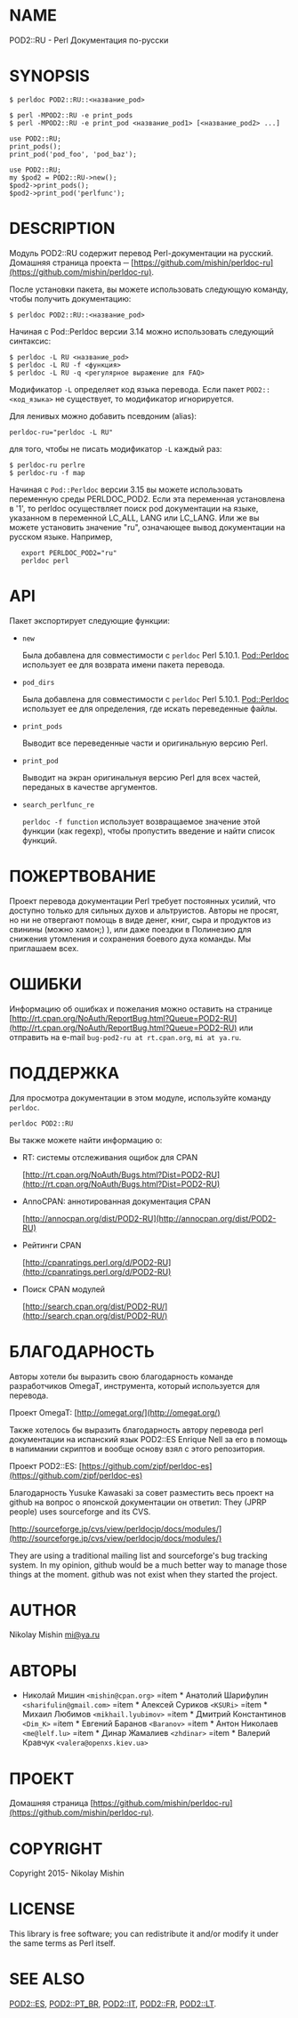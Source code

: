 # NAME

POD2::RU - Perl Документация по-русски

# SYNOPSIS

    $ perldoc POD2::RU::<название_pod>

    $ perl -MPOD2::RU -e print_pods
    $ perl -MPOD2::RU -e print_pod <название_pod1> [<название_pod2> ...]

    use POD2::RU;
    print_pods();
    print_pod('pod_foo', 'pod_baz');

    use POD2::RU;
    my $pod2 = POD2::RU->new();
    $pod2->print_pods();
    $pod2->print_pod('perlfunc');
                                                                                           

# DESCRIPTION

Модуль POD2::RU содержит перевод Perl-документации на русский. Домашняя страница проекта ─ [https://github.com/mishin/perldoc-ru](https://github.com/mishin/perldoc-ru). 

После установки пакета, вы можете использовать следующую команду, чтобы получить документацию:

    $ perldoc POD2::RU::<название_pod>

Начиная с Pod::Perldoc версии 3.14 можно использовать следующий синтаксис:

    $ perldoc -L RU <название_pod>
    $ perldoc -L RU -f <функция>
    $ perldoc -L RU -q <регулярное выражение для FAQ>

Модификатор  `-L` определяет код языка перевода. Если пакет `POD2::<код_языка>` не существует, то модификатор игнорируется.

Для ленивых можно добавить псевдоним (alias):

    perldoc-ru="perldoc -L RU"

для того, чтобы не писать модификатор  `-L` каждый раз:

    $ perldoc-ru perlre
    $ perldoc-ru -f map

Начиная с  `Pod::Perldoc` версии 3.15 вы можете использовать переменную среды PERLDOC\_POD2. Если эта переменная установлена в '1', то perldoc осуществляет поиск pod документации на языке, указанном в переменной LC\_ALL, LANG или LC\_LANG. Или же вы можете установить значение "ru", означающее вывод документации на русском языке. Например,

       export PERLDOC_POD2="ru"
       perldoc perl

# API

Пакет экспортирует следующие функции:

- `new`

    Была добавлена для совместимости с `perldoc` Perl 5.10.1.
    [Pod::Perldoc](https://metacpan.org/pod/Pod::Perldoc) использует ее для возврата имени пакета перевода.

- `pod_dirs`

    Была добавлена для совместимости с `perldoc` Perl 5.10.1.
    [Pod::Perldoc](https://metacpan.org/pod/Pod::Perldoc) использует ее для определения, где искать переведенные файлы.

- `print_pods`

    Выводит все переведенные части и оригинальную версию Perl.

- `print_pod`

    Выводит на экран оригинальнуя версию Perl для всех частей, переданых в качестве аргументов.

- `search_perlfunc_re`

    `perldoc -f function` использует возвращаемое значение этой функции (как regexp), чтобы пропустить введение и найти список функций.

# ПОЖЕРТВОВАНИЕ

Проект перевода документации Perl требует постоянных усилий, что доступно только для сильных духов и альтруистов.
Авторы не просят, но ни не отвергают помощь в виде денег, книг, сыра и продуктов из свинины (можно хамон;) ), или даже поездки в Полинезию для снижения утомления и сохранения боевого духа команды. Мы приглашаем всех.

# ОШИБКИ

Информацию об ошибках и пожелания можно оставить на странице
[http://rt.cpan.org/NoAuth/ReportBug.html?Queue=POD2-RU](http://rt.cpan.org/NoAuth/ReportBug.html?Queue=POD2-RU) или
отправить на e-mail `bug-pod2-ru at rt.cpan.org`, `mi at ya.ru`.

# ПОДДЕРЖКА

Для просмотра документации в этом модуле, используйте команду `perldoc`.

    perldoc POD2::RU

Вы также можете найти информацию о:

- RT: системы отслеживания ощибок для CPAN

    [http://rt.cpan.org/NoAuth/Bugs.html?Dist=POD2-RU](http://rt.cpan.org/NoAuth/Bugs.html?Dist=POD2-RU)

- AnnoCPAN: аннотированная документация CPAN

    [http://annocpan.org/dist/POD2-RU](http://annocpan.org/dist/POD2-RU)

- Рейтинги CPAN

    [http://cpanratings.perl.org/d/POD2-RU](http://cpanratings.perl.org/d/POD2-RU)

- Поиск CPAN модулей

    [http://search.cpan.org/dist/POD2-RU/](http://search.cpan.org/dist/POD2-RU/)

# БЛАГОДАРНОСТЬ

Авторы хотели бы выразить свою благодарность команде разработчиков OmegaT, инструмента, который используется для перевода.

Проект OmegaT: [http://omegat.org/](http://omegat.org/)

Также хотелось бы выразить благодарность автору перевода perl документации на испанский язык 
POD2::ES Enrique Nell за его в помощь в напимании скриптов и вообще основу  взял с этого репозитория.

Проект POD2::ES: [https://github.com/zipf/perldoc-es](https://github.com/zipf/perldoc-es)

Благодарность Yusuke Kawasaki за совет разместить весь проект на github
на вопрос о японской документации он ответил:
They (JPRP people) uses sourceforge and its CVS. 

[http://sourceforge.jp/cvs/view/perldocjp/docs/modules/](http://sourceforge.jp/cvs/view/perldocjp/docs/modules/)

They are using a traditional mailing list and sourceforge's bug tracking system. In my opinion, github would be a much better way to manage those things at the moment. github was not exist when they started the project.

# AUTHOR

Nikolay Mishin <mi@ya.ru>

# АВТОРЫ

- Николай Мишин  `<mishin@cpan.org>`
=item \* Анатолий Шарифулин  `<sharifulin@gmail.com>`
=item \* Алексей Суриков `<KSURi>`
=item \* Михаил Любимов  `<mikhail.lyubimov>`
=item \* Дмитрий Константинов  `<Dim_K>`
=item \* Евгений Баранов  `<Baranov>`
=item \* Антон Николаев `<me@lelf.lu>`
=item \* Динар Жамалиев `<zhdinar>`
=item \* Валерий Кравчук `<valera@openxs.kiev.ua>`

# ПРОЕКТ

Домашняя страница [https://github.com/mishin/perldoc-ru](https://github.com/mishin/perldoc-ru).

# COPYRIGHT

Copyright 2015- Nikolay Mishin

# LICENSE

This library is free software; you can redistribute it and/or modify
it under the same terms as Perl itself.

# SEE ALSO

[POD2::ES](https://metacpan.org/pod/POD2::ES), [POD2::PT\_BR](https://metacpan.org/pod/POD2::PT_BR), [POD2::IT](https://metacpan.org/pod/POD2::IT), [POD2::FR](https://metacpan.org/pod/POD2::FR), [POD2::LT](https://metacpan.org/pod/POD2::LT).
